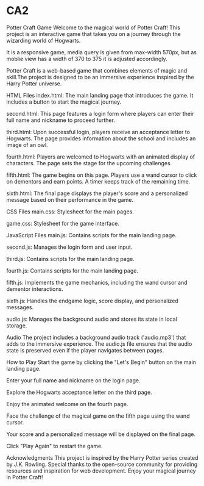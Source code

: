 # CA2
Potter Craft Game
Welcome to the magical world of Potter Craft! This project is an interactive game that takes you on a journey through the wizarding world of Hogwarts. 

It is a responsive game, media query is given from max-width 570px, but as moblie view has a width of 370 to 375 it is adjusted accordingly.

Potter Craft is a web-based game that combines elements of magic and skill.The project is designed to be an immersive experience inspired by the Harry Potter universe.

HTML Files
index.html: The main landing page that introduces the game. It includes a button to start the magical journey.

second.html: This page features a login form where players can enter their full name and nickname to proceed further.

third.html: Upon successful login, players receive an acceptance letter to Hogwarts. The page provides information about the school and includes an image of an owl.

fourth.html: Players are welcomed to Hogwarts with an animated display of characters. The page sets the stage for the upcoming challenges.

fifth.html: The game begins on this page. Players use a wand cursor to click on dementors and earn points. A timer keeps track of the remaining time.

sixth.html: The final page displays the player's score and a personalized message based on their performance in the game.

CSS Files
main.css: Stylesheet for the main pages.

game.css: Stylesheet for the game interface.

JavaScript Files
main.js: Contains scripts for the main landing page.

second.js: Manages the login form and user input.

third.js: Contains scripts for the main landing page.

fourth.js: Contains scripts for the main landing page.

fifth.js: Implements the game mechanics, including the wand cursor and dementor interactions.

sixth.js: Handles the endgame logic, score display, and personalized messages.

audio.js: Manages the background audio and stores its state in local storage.

Audio
The project includes a background audio track ('audio.mp3') that adds to the immersive experience. The audio.js file ensures that the audio state is preserved even if the player navigates between pages.

How to Play
Start the game by clicking the "Let's Begin" button on the main landing page.

Enter your full name and nickname on the login page.

Explore the Hogwarts acceptance letter on the third page.

Enjoy the animated welcome on the fourth page.

Face the challenge of the magical game on the fifth page using the wand cursor.

Your score and a personalized message will be displayed on the final page.

Click "Play Again" to restart the game.

Acknowledgments
This project is inspired by the Harry Potter series created by J.K. Rowling. Special thanks to the open-source community for providing resources and inspiration for web development. Enjoy your magical journey in Potter Craft!
  
